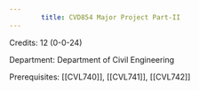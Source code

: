 ```yaml
---
        title: CVD854 Major Project Part-II
---
```

Credits: 12 (0-0-24)

Department: Department of Civil Engineering

Prerequisites: [[CVL740]], [[CVL741]], [[CVL742]]

